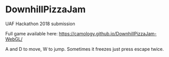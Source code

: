 # DownhillPizzaJam
UAF Hackathon 2018 submission

Full game available here: https://camology.github.io/DownhillPizzaJam-WebGL/

A and D to move, W to jump. Sometimes it freezes just press escape twice.
